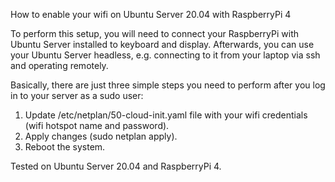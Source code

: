 How to enable your wifi on Ubuntu Server 20.04 with RaspberryPi 4

To perform this setup, you will need to connect your RaspberryPi with Ubuntu Server installed to keyboard and display. Afterwards, you can use your Ubuntu Server headless, e.g. connecting to it from your laptop via ssh and operating remotely.

Basically, there are just three simple steps you need to perform after you log in to your server as a sudo user:

1. Update /etc/netplan/50-cloud-init.yaml file with your wifi credentials (wifi hotspot name and password).
2. Apply changes (sudo netplan apply).
3. Reboot the system.

Tested on Ubuntu Server 20.04 and RaspberryPi 4.
